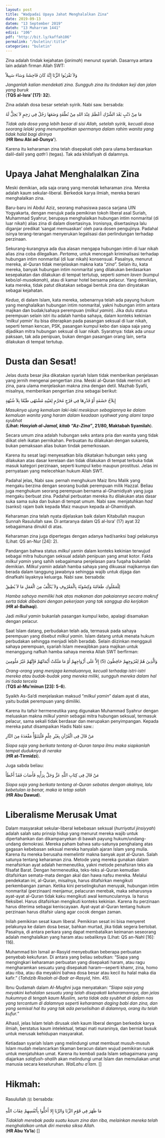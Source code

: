 ```yaml
---
layout: post
title: "Wadpadai Upaya Jahat Menghalalkan Zina"
date: 2019-09-13
datem: "13 September 2019"
dateh: "13 Muharram 1441"
edisi: "106"
pdf: "http://bit.ly/kaffah106"
permalink: "/buletin/:title"
categories: "buletin"
---
```


Zina adalah tindak kejahatan (*jarimah*) menurut syariah. Dasarnya antara lain adalah firman Allah SWT:

<p class="text-right-arabic">

وَلاَ تَقْرَبُوا الزِّنَا إِنَّهُ كَانَ فَاحِشَةً وَسَاءَ سَبِيلاً
</p>

<p class="text-right-arti">
<i>Janganlah kalian mendekati zina. Sungguh zina itu tindakan keji dan jalan yang buruk</i><br>
(<b>TQS al-Isra’ [17]: 32</b>).
</p>

Zina adalah dosa besar setelah syirik. Nabi saw. bersabda:

<p class="text-right-arabic">
مَا مِنْ ذَنْبٍ بَعْدَ الشِّرْكِ أعْظَمُ عِنْدَ اللهِ مِنْ نُطْفَةٍ وَضَعَهَا رَجُلٌ فِي رَحِمٍ لاَ يَحِلُّ لَهُ
</p>

<p class="text-right-arti">
<i>Tidak ada dosa yang lebih besar di sisi Allah, setelah syirik, kecuali dosa seorang lelaki yang menumpahkan spermanya dalam rahim wanita yang tidak halal bagi dirinya</i><br>
(<b>HR Ibnu Abi ad-Dunya’</b>).
</p>

Karena itu keharaman zina telah disepakati oleh para ulama berdasarkan dalil-dalil yang *qath’i* (tegas). Tak ada khilafiyah di dalamnya.

# Upaya Jahat Menghalalkan Zina

Meski demikian, ada saja orang yang menolak keharaman zina. Mereka adalah kaum sekular-liberal. Berkedok karya ilmiah, mereka berani menghalalkan zina.

Baru-baru ini Abdul Aziz, seorang mahasiswa pasca sarjana UIN Yogyakarta, dengan merujuk pada pemikiran tokoh liberal asal Suriah, Muhammad Syahrur, berupaya menghalalkan hubungan intim nonmarital (di luar nikah) alias zina di dalam disertasinya. Ironisnya, disertasinya lalu diganjar predikat ‘sangat memuaskan’ oleh para dosen pengujinya. Padahal isinya terang-terangan menyerukan legalisasi dan perlindungan terhadap perzinaan.

Sekurang-kurangnya ada dua alasan mengapa hubungan intim di luar nikah alias zina coba dilegalkan. *Pertama*, untuk mencegah kriminalisasi terhadap hubungan intim nonmarital (di luar nikah) konsensual. Pasalnya, menurut mereka, al-Quran tidak menjelaskan makna kata “*zina*”. Selain itu, kata mereka, banyak hubungan intim nonmarital yang dilakukan berdasarkan kesepakatan dan dilakukan di tempat tertutup, seperti *samen laven* (kumpul kebo/*al-musakanah*), atau di kamar hotel bersama pelacur. Yang demikian, kata mereka, tidak patut dikatakan sebagai bentuk zina dan dinyatakan sebagai kejahatan.

*Kedua*, di dalam Islam, kata mereka, sebenarnya telah ada payung hukum yang menghalalkan hubungan intim nonmarital, yakni hubungan intim antara majikan dan budak/sahaya perempuan (*milkul yamin*). Jika dulu status perempuan selain istri itu adalah hamba sahaya, dalam konteks kekinian ‘*milkul yamin*’ itu bisa diterapkan pada pasangan seksual di luar nikah, seperti teman kencan, PSK, pasangan kumpul kebo dan siapa saja yang dijadikan mitra hubungan seksual di luar nikah. Syaratnya: tidak ada unsur paksaan, tak ada penipuan, bukan dengan pasangan orang lain, serta dilakukan di tempat tertutup.

# Dusta dan Sesat!

Jelas dusta besar jika dikatakan syariah Islam tidak memberikan penjelasan yang jernih mengenai pengertian zina. Meski al-Quran tidak merinci arti zina, para ulama menjelaskan makna zina dengan detil. Mazhab Syafii, misalnya, memberikan pengertian zina sebagai berikut:

<p class="text-right-arabic">
إِيلاَجُ حَشَفَةٍ أَوْ قَدْرِهَا فِي فَرْجٍ مُحَرَّمٍ لِعَيْنِهِ مُشْتَهًى طَبْعًا بِلاَ شُبْهَةٍ
</p>

<p class="text-right-arti">
<i>Masuknya ujung kemaluan laki-laki meskipun sebagiannya ke dalam kemaluan wanita yang haram dalam keadaan syahwat yang alami tanpa syubhat</i><br>
(<b>Lihat: <i>Hasyiah al-Jamal, kitab “Az-Zina”</i>, 21/80, Maktabah Syamilah</b>).
</p>

Secara umum zina adalah hubungan seks antara pria dan wanita yang tidak diikat oleh ikatan pernikahan. Perbuatan itu dilakukan dengan sukarela, bukan pemaksaan alias bukan tindak pemerkosaan.

Karena itu sesat lagi menyesatkan bila dikatakan hubungan seks yang dilakukan atas dasar kerelaan dan tidak dilakukan di tempat terbuka tidak masuk kategori perzinaan, seperti kumpul kebo maupun prostitusi. Jelas ini pernyataan yang melecehkan hukum Allah SWT.

Padahal jelas, Nabi saw. pernah menghukum Maiz Ibnu Malik yang mengaku berzina dengan seorang budak perempuan milik Hazzal. Beliau juga menghukum seorang perempuan bernama al-Ghamidiyah yang juga mengaku berbuat zina. Padahal perbuatan mereka itu dilakukan atas dasar suka sama suka dan bukan di tempat umum. Nabi saw. menjatuhkan *had* (sanksi) rajam baik kepada Maiz maupun kepada al-Ghamidiyah.

Keharaman zina telah nyata dijelaskan baik dalam Kitabullah maupun Sunnah Rasulullah saw. Di antaranya dalam QS al-Isra’ (17) ayat 32 sebagaimana dinukil di atas.

Keharaman zina juga dipertegas dengan adanya had/sanksi bagi pelakunya (Lihat: QS an-Nur [24]: 2).

Pandangan bahwa status *milkul* yamin dalam konteks kekinian terwujud sebagai mitra hubungan seksual adalah penipuan yang amat kotor. Fakta *milkul yamin* yang sahih sebagaimana penjelasan para fuqaha bukanlah demikian. *Milkul yamin* adalah hamba sahaya yang dikuasai majikannya dan berada dalam tanggung jawabnya sehingga wajib untuk dijaga dan dinafkahi layaknya keluarga. Nabi saw. bersabda:

<p class="text-right-arabic">
لِلْمَمْلُوكِ طَعَامُهُ وَكِسْوَتُهُ بِالْمَعْرُوفِ وَلاَ يُكَلَّفُ مِنَ الْعَمَلِ مَا لاَ يُطِيقُ
</p>

<p class="text-right-arti">
<i>Hamba sahaya memiliki hak atas makanan dan pakaiannya secara makruf serta tidak dibebani dengan pekerjaan yang tak sanggup dia kerjakan</i><br>
(<b>HR al-Baihaqi</b>).
</p>

Jadi *milkul yamin* bukanlah pasangan kumpul kebo, apalagi disamakan dengan pelacur.

Saat Islam datang, perbudakan telah ada, termasuk pada sahaya perempuan yang disebut *milkul yamin*. Islam datang untuk menata hukum perbudakan sehingga menjadi lebih beradab. Selain diizinkan menggauli sahaya perempuan, syariah Islam mewajibkan para majikan untuk menanggung nafkah hamba sahaya mereka Allah SWT berfirman:

<p class="text-right-arabic">
وَالَّذِينَ هُمْ لِفُرُوجِهِمْ حَافِظُونَ (5) إِلاَّ عَلَى أَزْوَاجِهِمْ أَوْ مَا مَلَكَتْ أَيْمَانُهُمْ فَإِنَّهُمْ غَيْرُ مَلُومِينَ
</p>

<p class="text-right-arti">
<i>Orang-orang yang menjaga kemaluannya, kecuali terhadap istri-istri mereka atau budak-budak yang mereka miliki, sungguh mereka dalam hal ini tiada terceIa</i><br>
(<b>TQS al-Mu’minun [23]: 5-6</b>).
</p>

Syaikh As-Sa’di menjelaskan maksud “*milkul yamin*” dalam ayat di atas, yaitu budak perempuan yang dimiliki.

Karena itu tafsir hermeneutika yang digunakan Muhammad Syahrur dengan meluaskan makna *milkul yamin* sebagai mitra hubungan seksual, termasuk pelacur, sama sekali tidak berdasar dan merupakan penyimpangan. Kepada mereka patut disampaikan Hadis Nabi saw.:

<p class="text-right-arabic">
مَنْ قَالَ فِى الْقُرْآنِ بِغَيْرِ عِلْمٍ فَلْيَتَبَوَّأْ مَقْعَدَهُ مِنَ النَّارِ
</p>

<p class="text-right-arti">
<i>Siapa saja yang berkata tentang al-Quran tanpa ilmu maka siapkanlah tempat duduknya di neraka</i><br>
(<b>HR at-Tirmidzi</b>).
</p>

Juga sabda beliau:

<p class="text-right-arabic">
مَنْ قَالَ فِى كِتَابِ اللَّهِ عَزَّ وَجَلَّ بِرَأْيِهِ فَأَصَابَ فَقَدْ أَخْطَأَ
</p>

<p class="text-right-arti">
<i>Siapa saja yang berkata tentang al-Quran sebatas dengan akalnya, lalu kebetulan ia benar, maka ia tetap salah</i><br>
(<b>HR Abu Dawud</b>).
</p>

# Liberalisme Merusak Umat

Dalam masyarakat sekular-liberal kebebasan seksual (*hurriyatul jinsiyyah*) adalah salah satu prinsip hidup yang menurut mereka wajib untuk dipertahankan dan dikampanyekan di bawah payung hukum/undang-undang demokrasi. Mereka paham bahwa satu-satunya penghalang atas gagasan kebebasan seksual mereka hanyalah ajaran Islam yang mulia. Karena itu mereka berusaha memelintir makna banyak ayat al-Quran. Salah satunya tentang keharaman zina. Metode yang mereka gunakan dalam menafsirkan ayat adalah hermeneutika, yakni metode penafsiran teks ala filsafat Barat. Dengan hermeneutika, teks-teks al-Quran kemudian ditafsirkan semata-mata dengan akal dan hawa nafsu mereka. Melalui pendekatan ini, al-Quran, misalnya, harus ditafsirkan mengikuti perkembangan zaman. Ketika kini perselingkuhan meruyak, hubungan intim nonmarital (perzinaan) menjamur, pelacuran merebak, maka seharusnya ayat-ayat al-Quran tidak kaku mengikuti awal kemunculannya. Ia harus fleksibel. Harus ditafsirkan mengikuti konteks kekinian. Karena itu perzinaan harus diterima sebagai keniscayaan. Ayat-ayat al-Quran tentang hukum perzinaan harus ditafsir ulang agar cocok dengan zaman.

Inilah pemikiran sesat kaum liberal. Pemikiran sesat ini bisa menyeret pelakunya ke dalam dosa besar, bahkan murtad, jika tidak segera bertobat. Pasalnya, di antara perkara yang dapat membatalkan keimanan seseorang adalah menghalalkan yang haram atau sebaliknya (Lihat: QS an-Nahl [16]: 116).

Muhammad bin Ismail ar-Rasyid menyebutkan beberapa perbuatan penyebab kekufuran. Di antara yang beliau sebutkan: “Siapa yang mengingkari keharaman perbuatan yang disepakati haram, atau ragu mengharamkan sesuatu yang disepakati haram—seperti khamr, zina, homo atau riba, atau dia meyakini bahwa dosa besar atau kecil itu halal maka dia kafir.” (*Tahdzib Risalah al-Badr ar-Rasyid*, hlm. 45).


Ibnu Qudamah dalam *Al-Mughni* juga menyatakan: “*Siapa saja yang meyakini kehalalan sesuatu yang telah disepakati keharamannya, dan jelas hukumnya di tengah kaum Muslim, serta tidak ada syubhat di dalam nas yang tercantum di dalamnya seperti keharaman daging babi dan zina, dan yang semisal hal itu yang tak ada perselisihan di dalamnya, orang itu telah kufur.*”

Alhasil, jelas Islam telah dirusak oleh kaum liberal dengan berkedok karya ilmiah, berstatus kaum intelektual, tetapi mati nuraninya, dan berniat busuk untuk merusak kehidupan masyarakat.

Ketiadaan syariah Islam yang melindungi umat membuat musuh-musuh Islam mudah melancarkan tikaman beracun dalam wujud pemikiran rusak untuk menjatuhkan umat. Karena itu kembali pada Islam sebagaimana yang diajarkan *salafush-shalih* akan melindungi umat Islam dan memuliakan umat manusia secara keseluruhan. *WalLahu a’lam*. []



<!-- HIKMAH -->
<div class="card mt-5">
<div class="card-header">
<h1>Hikmah:</h1>
</div>

<div class="card-body">
<p class="text-center">
Rasulullah ﷺ  bersabda:
</p>

<p class="text-center-arabic">
مَا ظَهَرَ فِي قَوْمٍ الزِّنَا وَالرِّبَا إِلا أَحَلُّوا بِأَنْفُسِهِمْ عِقَابَ اللَّهِ
</p>

<p class="text-center">
<i>
Tidaklah merebak pada suatu kaum zina dan riba, melainkan mereka telah menghalalkan untuk diri mereka siksa Allah.
</i><br>
(<b>HR Abu Ya’la</b>) []
</p>
</div>
</div>
<!-- END HIKMAH -->
